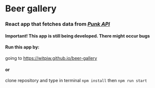 # Beer gallery

### React app that fetches data from _[Punk API](https://punkapi.com/documentation/v2)_

#### Important! This app is still being developed. There might occur bugs

#### Run this app by:

going to <https://witpiw.github.io/beer-gallery>

#### or

clone repository and type in terminal
`npm install`
then
`npm run start`
